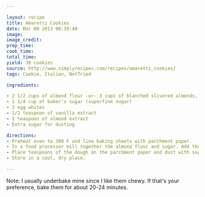 ```yaml
---

layout: recipe
title: Amaretti Cookies
date: Mar 08 2013 00:39:40
image:
image_credit:
prep_time:
cook_time:
total_time:
yield: 30 cookies
source: http://www.simplyrecipes.com/recipes/amaretti_cookies/
tags: Cookie, Italian, NotTried

ingredients:

- 2 1/2 cups of almond flour -or- 3 cups of blanched slivered almonds, finely ground up
- 1 1/4 cup of baker's sugar (superfine sugar)
- 3 egg whites
- 1/2 teaspoon of vanilla extract
- 1 teaspoon of almond extract
- Extra sugar for dusting

directions:
- Preheat oven to 300 F and line baking sheets with parchment paper.
- In a food processor mill together the almond flour and sugar. Add the vanilla and almond extract and pulse for a few seconds. Add the eggs, one at a time, and continue to process until the dough is smooth.
- Place teaspoons of the dough on the parchment paper and dust with sugar. Bake for 24-30 minutes or until golden brown. Cool completely before serving. They will be slightly chewy at first, but they will be nicely crispy as a day or two goes by.
- Store in a cool, dry place.

---
```

Note: I usually underbake mine since I like them chewy. If that's your preference, bake them for about 20-24 minutes.
